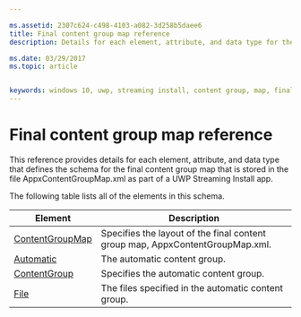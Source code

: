 ```yaml
---

ms.assetid: 2307c624-c498-4103-a082-3d258b5daee6
title: Final content group map reference
description: Details for each element, attribute, and data type for the final content group map schema.

ms.date: 03/29/2017
ms.topic: article


keywords: windows 10, uwp, streaming install, content group, map, final content group, automatic content group
---
```


# Final content group map reference

This reference provides details for each element, attribute, and data type that defines the schema for the final content group map that is stored in the file AppxContentGroupMap.xml as part of a UWP Streaming Install app.

The following table lists all of the elements in this schema.


| Element | Description |
|---------|-------------|
| [ContentGroupMap](element-final-contentgroupmap.md) | Specifies the layout of the final content group map, AppxContentGroupMap.xml. |
| [Automatic](element-final-automatic.md) | The automatic content group. |
| [ContentGroup](element-final-automatic-contentgroup.md) | Specifies the automatic content group. |
| [File](element-final-automatic-file.md) | The files specified in the automatic content group. |